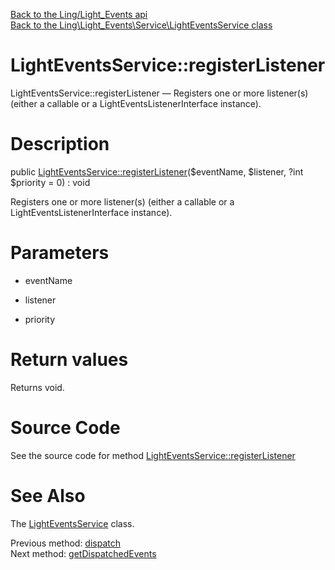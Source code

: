 [Back to the Ling/Light_Events api](https://github.com/lingtalfi/Light_Events/blob/master/doc/api/Ling/Light_Events.md)<br>
[Back to the Ling\Light_Events\Service\LightEventsService class](https://github.com/lingtalfi/Light_Events/blob/master/doc/api/Ling/Light_Events/Service/LightEventsService.md)


LightEventsService::registerListener
================



LightEventsService::registerListener — Registers one or more listener(s) (either a callable or a LightEventsListenerInterface instance).




Description
================


public [LightEventsService::registerListener](https://github.com/lingtalfi/Light_Events/blob/master/doc/api/Ling/Light_Events/Service/LightEventsService/registerListener.md)($eventName, $listener, ?int $priority = 0) : void




Registers one or more listener(s) (either a callable or a LightEventsListenerInterface instance).




Parameters
================


- eventName

    

- listener

    

- priority

    


Return values
================

Returns void.








Source Code
===========
See the source code for method [LightEventsService::registerListener](https://github.com/lingtalfi/Light_Events/blob/master/Service/LightEventsService.php#L190-L209)


See Also
================

The [LightEventsService](https://github.com/lingtalfi/Light_Events/blob/master/doc/api/Ling/Light_Events/Service/LightEventsService.md) class.

Previous method: [dispatch](https://github.com/lingtalfi/Light_Events/blob/master/doc/api/Ling/Light_Events/Service/LightEventsService/dispatch.md)<br>Next method: [getDispatchedEvents](https://github.com/lingtalfi/Light_Events/blob/master/doc/api/Ling/Light_Events/Service/LightEventsService/getDispatchedEvents.md)<br>

